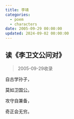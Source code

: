 ```yaml
---
title: 李靖
categories:
  - poem
  - characters
date: 2005-09-29 00:00:00
updated: 2024-09-02 00:00:00
---
```


## 读《李卫文公问对》 ##

> 2005-09-29收录

自古学孙子，

莫如卫国公。

攻守自兼备，

奇正会无穷。